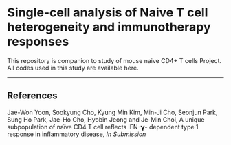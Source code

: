 # Single-cell analysis of Naive T cell heterogeneity and immunotherapy responses


This repository is companion to study of mouse naive CD4+ T cells Project. All codes used in this study are available here.

-------------

## References
Jae-Won Yoon, Sookyung Cho, Kyung Min Kim, Min-Ji Cho, Seonjun Park, Sung Ho Park, Jae-Ho Cho, Hyobin Jeong and Je-Min Choi, A unique subpopulation of naïve CD4 T cell reflects IFN-𝝲- dependent type 1 response in inflammatory disease, _In Submission_
